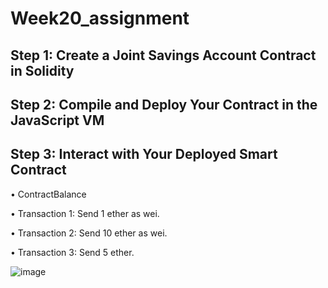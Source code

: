 # Week20_assignment
## Step 1: Create a Joint Savings Account Contract in Solidity
## Step 2: Compile and Deploy Your Contract in the JavaScript VM
## Step 3: Interact with Your Deployed Smart Contract

•	ContractBalance

 
•	Transaction 1: Send 1 ether as wei.

 
•	Transaction 2: Send 10 ether as wei.
 
•	Transaction 3: Send 5 ether.
 


![image](https://user-images.githubusercontent.com/106447128/199171595-8b5f3586-6911-44b6-9198-ad79a21ca0ef.png)

